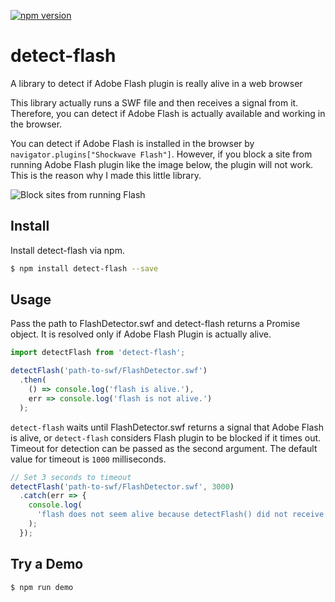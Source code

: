 [![npm version](https://badge.fury.io/js/detect-flash.svg)](https://badge.fury.io/js/detect-flash)

# detect-flash

A library to detect if Adobe Flash plugin is really alive in a web browser

This library actually runs a SWF file and then receives a signal from it.  Therefore, you can detect if Adobe Flash is actually available and working in the browser.

You can detect if Adobe Flash is installed in the browser by `navigator.plugins["Shockwave Flash"]`.  However, if you block a site from running Adobe Flash plugin like the image below, the plugin will not work.  This is the reason why I made this little library.

![Block sites from running Flash](./assets/chrome-settings-content.png)

## Install

Install detect-flash via npm.

```sh
$ npm install detect-flash --save
```

## Usage

Pass the path to FlashDetector.swf and detect-flash returns a Promise object.  It is resolved only if Adobe Flash Plugin is actually alive.

```javascript
import detectFlash from 'detect-flash';

detectFlash('path-to-swf/FlashDetector.swf')
  .then(
    () => console.log('flash is alive.'),
    err => console.log('flash is not alive.')
  );
```

`detect-flash` waits until FlashDetector.swf returns a signal that Adobe Flash is alive, or `detect-flash` considers Flash plugin to be blocked if it times out.  Timeout for detection can be passed as the second argument.  The default value for timeout is `1000` milliseconds.

```javascript
// Set 3 seconds to timeout
detectFlash('path-to-swf/FlashDetector.swf', 3000)
  .catch(err => {
    console.log(
      'flash does not seem alive because detectFlash() did not receive the signal in 3 seconds.'
    );
  });
```

## Try a Demo

```sh
$ npm run demo
```
